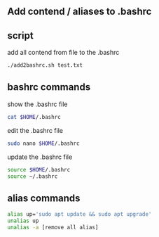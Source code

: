 ## Add contend / aliases to .bashrc

## script

add all contend from file to the .bashrc

```bash
./add2bashrc.sh test.txt
```

## bashrc commands

show the .bashrc file

```bash
cat $HOME/.bashrc
```

edit the .bashrc file

```bash
sudo nano $HOME/.bashrc
```

update the .bashrc file

```bash
source $HOME/.bashrc
source ~/.bashrc
```

## alias commands

```bash
alias up='sudo apt update && sudo apt upgrade'
unalias up
unalias -a [remove all alias]
```
